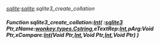 _[sqlite](../../modules/sqlite/sqlite-module.md):[sqlite](../../modules/sqlite/sqlite-module.md).sqlite3\_create\_collation_
##### Function sqlite3\_create\_collation:[Int](../../modules/wonkey/wonkey-types-int.md)( :[sqlite3](../../modules/sqlite/sqlite-sqlite3.md) Ptr,zName:[wonkey.types.Cstring](../../modules/wonkey/wonkey-types-cstring.md),eTextRep:[Int](../../modules/wonkey/wonkey-types-int.md),pArg:Void Ptr,xCompare:[Int](../../modules/wonkey/wonkey-types-int.md)(Void Ptr,[Int](../../modules/wonkey/wonkey-types-int.md),Void Ptr,[Int](../../modules/wonkey/wonkey-types-int.md),Void Ptr) )

